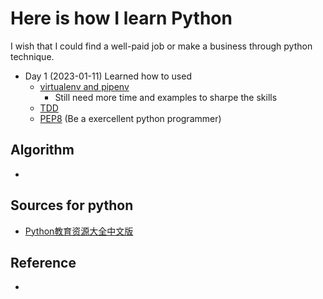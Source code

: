 # Here is how I learn Python
I wish that I could find a well-paid job or make a business through python technique.

- Day 1 (2023-01-11)
Learned how to used 
    - [virtualenv and pipenv](https://docs.python-guide.org/dev/virtualenvs/#installing-pipenv)
        -  Still need more time and examples to sharpe the skills
    - [TDD](./TDD_Python) 
    - [PEP8](https://peps.python.org/pep-0008/#variable-annotations) (Be a exercellent python programmer)

## Algorithm 
- 



## Sources for python
- [Python教育资源大全中文版](https://github.com/wwj718/awesome-python-in-education-zh)

## Reference
- 